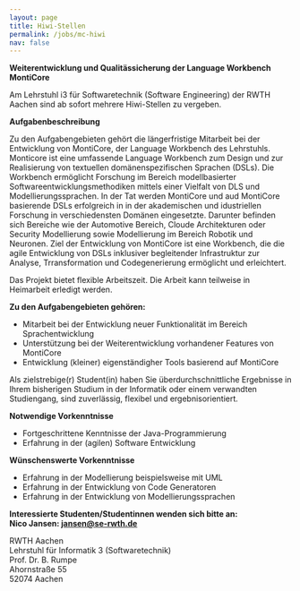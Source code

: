 ```yaml
---
layout: page
title: Hiwi-Stellen
permalink: /jobs/mc-hiwi
nav: false
---
```

**Weiterentwicklung und Qualitässicherung der Language Workbench MontiCore**

Am Lehrstuhl i3 für Softwaretechnik (Software Engineering) der RWTH Aachen sind ab sofort mehrere Hiwi-Stellen zu 
vergeben.

**Aufgabenbeschreibung**

Zu den Aufgabengebieten gehört die längerfristige Mitarbeit bei der Entwicklung von MontiCore, der Language Workbench 
des Lehrstuhls. Monticore ist eine umfassende Language Workbench zum Design und zur Realisierung von textuellen 
domänenspezifischen Sprachen (DSLs). Die Workbench ermöglicht Forschung im Bereich modellbasierter 
Softwareentwicklungsmethodiken mittels einer Vielfalt von DLS und Modellierungssprachen. In der Tat werden MontiCore 
und aud MontiCore basierende DSLs erfolgreich in in der akademischen und idustriellen Forschung in verschiedensten 
Domänen eingesetzte. Darunter befinden sich Bereiche wie der Automotive Bereich, Cloude Architekturen oder Security 
Modellierung sowie Modellierung im Bereich Robotik und Neuronen. Ziel der Entwicklung von MontiCore ist eine Workbench, 
die die agile Entwicklung von DSLs inklusiver begleitender Infrastruktur zur Analyse, Trransformation und 
Codegenerierung ermöglicht und erleichtert.

Das Projekt bietet flexible Arbeitszeit. Die Arbeit kann teilweise in Heimarbeit erledigt werden.

**Zu den Aufgabengebieten gehören:**

- Mitarbeit bei der Entwicklung neuer Funktionalität im Bereich Sprachentwicklung
- Unterstützung bei der Weiterentwicklung vorhandener Features von MontiCore
- Entwicklung (kleiner) eigenständigher Tools basierend auf MontiCore

Als zielstrebige(r) Student(in) haben Sie überdurchschnittliche Ergebnisse in Ihrem bisherigen Studium in der Informatik oder einem verwandten Studiengang, sind zuverlässig, flexibel und ergebnisorientiert.

**Notwendige Vorkenntnisse**
- Fortgeschrittene Kenntnisse der Java-Programmierung
- Erfahrung in der (agilen) Software Entwicklung

**Wünschenswerte Vorkenntnisse**
- Erfahrung in der Modellierung beispielsweise mit UML
- Erfahrung in der Entwicklung von Code Generatoren
- Erfahrung in der Entwicklung von Modellierungssprachen

**Interessierte Studenten/Studentinnen wenden sich bitte an:\
Nico Jansen: [jansen@se-rwth.de](mailto:jansen@se-rwth.de)**

RWTH Aachen\
Lehrstuhl für Informatik 3 (Softwaretechnik)\
Prof. Dr. B. Rumpe\
Ahornstraße 55\
52074 Aachen
